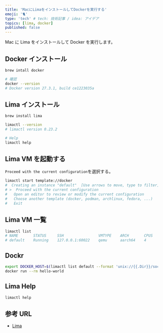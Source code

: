```yaml
---
title: 'MacにLimaをインストールしてDockerを実行する'
emoji: '🐈'
type: 'tech' # tech: 技術記事 / idea: アイデア
topics: [lima, docker]
published: false
---
```


Mac に Lima をインストールして Docker を実行します。

## Docker インストール

```bash
brew intall docker
```

```bash
# 確認
docker --version
# Docker version 27.3.1, build ce1223035a
```

## Lima インストール

```bash
brew install lima
```

```bash
limactl --version
# limactl version 0.23.2

# Help
limactl help
```

## Lima VM を起動する

`Proceed with the current configuration`を選択する。

```bash
limactl start template://docker
#  Creating an instance "default"  [Use arrows to move, type to filter]
# >  Proceed with the current configuration
#   Open an editor to review or modify the current configuration
#   Choose another template (docker, podman, archlinux, fedora, ...)
#   Exit
```

## Lima VM 一覧

```bash
limactl list
# NAME       STATUS     SSH                VMTYPE    ARCH       CPUS    MEMORY    DISK      DIR
# default    Running    127.0.0.1:60022    qemu      aarch64    4       4GiB      100GiB    ~/.lima/default
```

## Dockr

```bash
export DOCKER_HOST=$(limactl list default --format 'unix://{{.Dir}}/sock/docker.sock')
docker run --rm hello-world
```

## Lima Help

```bash
limactl help
```

## 参考 URL

- [Lima](https://github.com/lima-vm/lima/blob/master/README.ja.md)
